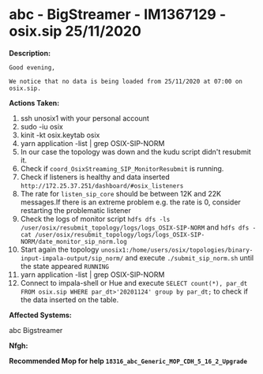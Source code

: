 # abc - BigStreamer - IM1367129 - osix.sip 25/11/2020

<b>Description:</b>

```
Good evening,

We notice that no data is being loaded from 25/11/2020 at 07:00 on osix.sip.
```

<b>Actions Taken:</b>

1. ssh unosix1 with your personal account
2. sudo -iu osix
3. kinit -kt osix.keytab osix
4. yarn application -list | grep OSIX-SIP-NORM
5. In our case the topology was down and the kudu script didn't resubmit it.
6. Check if `coord_OsixStreaming_SIP_MonitorResubmit` is running.
7. Check if listeners is healthy and data inserted `http://172.25.37.251/dashboard/#osix_listeners`
8. The rate for `listen_sip_core` should be between 12K and 22K messages.If there is an extreme problem e.g. the rate is 0, consider restarting the problematic listener
9. Check the logs of monitor script `hdfs dfs -ls /user/osix/resubmit_topology/logs/logs_OSIX-SIP-NORM` and `hdfs dfs -cat /user/osix/resubmit_topology/logs/logs_OSIX-SIP-NORM/date_monitor_sip_norm.log`
10. Start again the topology `unosix1:/home/users/osix/topologies/binary-input-impala-output/sip_norm/` and execute `./submit_sip_norm.sh` until the state appeared `RUNNING`
11. yarn application -list | grep OSIX-SIP-NORM
12. Connect to impala-shell or Hue and execute `SELECT count(*), par_dt FROM osix.sip WHERE par_dt>'20201124' group by par_dt;` to check if the data inserted on the table.


<b>Affected Systems:</b>

abc Bigstreamer  

<b>Nfgh:<b>

Recommended Mop for help `18316_abc_Generic_MOP_CDH_5_16_2_Upgrade`
